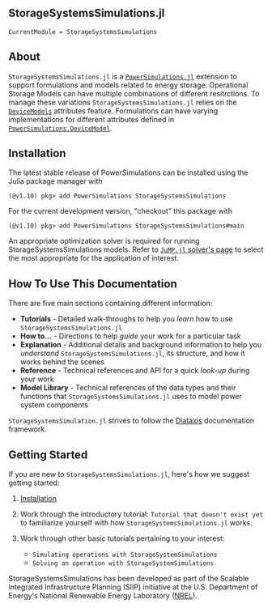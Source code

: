## StorageSystemsSimulations.jl

```@meta
CurrentModule = StorageSystemsSimulations
```

## About

`StorageSystemsSimulations.jl` is a [`PowerSimulations.jl`](https://github.com/NREL-Sienna/PowerSystems.jl) extension to support formulations and models related to energy storage. Operational Storage Models can have multiple combinations of different resitrctions. To manage these variations `StorageSystemsSimulations.jl` relies on the [`DeviceModels`](https://nrel-sienna.github.io/PowerSimulations.jl/latest/api/PowerSimulations/#PowerSimulations.DeviceModel) attributes feature. Formulations can have varying implementations for different attributes defined in [`PowerSimulations.DeviceModel`](@extref).

## Installation

The latest stable release of PowerSimulations can be installed using the Julia package manager with

```
(@v1.10) pkg> add PowerSimulations StorageSystemsSimulations
```

For the current development version, "checkout" this package with

```
(@v1.10) pkg> add PowerSimulations StorageSystemsSimulations#main
```

An appropriate optimization solver is required for running StorageSystemsSimulations models. Refer to [`JuMP.jl` solver's page](https://jump.dev/JuMP.jl/stable/installation/#Install-a-solver) to select the most appropriate for the application of interest.

## How To Use This Documentation

There are five main sections containing different information:

  - **Tutorials** - Detailed walk-throughs to help you *learn* how to use
    `StorageSystemsSimulations.jl`
  - **How to...** - Directions to help *guide* your work for a particular task
  - **Explanation** - Additional details and background information to help you *understand*
    `StorageSystemsSimulations.jl`, its structure, and how it works behind the scenes
  - **Reference** - Technical references and API for a quick *look-up* during your work
  - **Model Library** - Technical references of the data types and their functions that
    `StorageSystemsSimulations.jl` uses to model power system components

`StorageSystemsSimulation.jl` strives to follow the [Diataxis](https://diataxis.fr/) documentation
framework.

## Getting Started

If you are new to `StorageSystemsSimulations.jl`, here's how we suggest getting started:

 1. [Installation](@ref)

 2. Work through the introductory tutorial: `Tutorial that doesn't exist yet` to familiarize yourself with how `StorageSystemsSimulations.jl` works.
 3. Work through other basic tutorials pertaining to your interest:
    
      + `Simulating operations with StorageSystemSimulations`
      + `Solving an operation with StorageSystemSimulations`

StorageSystemsSimulations has been developed as part of the Scalable Integrated Infrastructure Planning (SIIP) initiative at the U.S. Department of Energy's National Renewable Energy
Laboratory ([NREL](https://www.nrel.gov/)).
